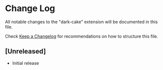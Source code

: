 # Change Log

All notable changes to the "dark-cake" extension will be documented in this file.

Check [Keep a Changelog](http://keepachangelog.com/) for recommendations on how to structure this file.

## [Unreleased]

- Initial release

